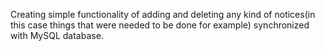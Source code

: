 Creating simple functionality of adding and deleting any kind of notices(in this case things that were needed to be done for example) synchronized with MySQL database.
